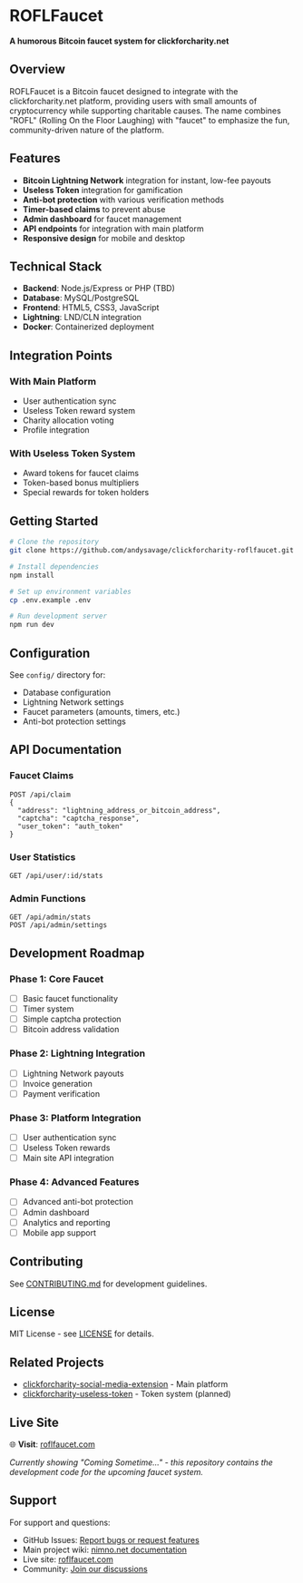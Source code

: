 # ROFLFaucet

**A humorous Bitcoin faucet system for clickforcharity.net**

## Overview

ROFLFaucet is a Bitcoin faucet designed to integrate with the clickforcharity.net platform, providing users with small amounts of cryptocurrency while supporting charitable causes. The name combines "ROFL" (Rolling On the Floor Laughing) with "faucet" to emphasize the fun, community-driven nature of the platform.

## Features

- **Bitcoin Lightning Network** integration for instant, low-fee payouts
- **Useless Token** integration for gamification
- **Anti-bot protection** with various verification methods
- **Timer-based claims** to prevent abuse
- **Admin dashboard** for faucet management
- **API endpoints** for integration with main platform
- **Responsive design** for mobile and desktop

## Technical Stack

- **Backend**: Node.js/Express or PHP (TBD)
- **Database**: MySQL/PostgreSQL
- **Frontend**: HTML5, CSS3, JavaScript
- **Lightning**: LND/CLN integration
- **Docker**: Containerized deployment

## Integration Points

### With Main Platform
- User authentication sync
- Useless Token reward system
- Charity allocation voting
- Profile integration

### With Useless Token System
- Award tokens for faucet claims
- Token-based bonus multipliers
- Special rewards for token holders

## Getting Started

```bash
# Clone the repository
git clone https://github.com/andysavage/clickforcharity-roflfaucet.git

# Install dependencies
npm install

# Set up environment variables
cp .env.example .env

# Run development server
npm run dev
```

## Configuration

See `config/` directory for:
- Database configuration
- Lightning Network settings
- Faucet parameters (amounts, timers, etc.)
- Anti-bot protection settings

## API Documentation

### Faucet Claims
```
POST /api/claim
{
  "address": "lightning_address_or_bitcoin_address",
  "captcha": "captcha_response",
  "user_token": "auth_token"
}
```

### User Statistics
```
GET /api/user/:id/stats
```

### Admin Functions
```
GET /api/admin/stats
POST /api/admin/settings
```

## Development Roadmap

### Phase 1: Core Faucet
- [ ] Basic faucet functionality
- [ ] Timer system
- [ ] Simple captcha protection
- [ ] Bitcoin address validation

### Phase 2: Lightning Integration
- [ ] Lightning Network payouts
- [ ] Invoice generation
- [ ] Payment verification

### Phase 3: Platform Integration
- [ ] User authentication sync
- [ ] Useless Token rewards
- [ ] Main site API integration

### Phase 4: Advanced Features
- [ ] Advanced anti-bot protection
- [ ] Admin dashboard
- [ ] Analytics and reporting
- [ ] Mobile app support

## Contributing

See [CONTRIBUTING.md](CONTRIBUTING.md) for development guidelines.

## License

MIT License - see [LICENSE](LICENSE) for details.

## Related Projects

- [clickforcharity-social-media-extension](https://github.com/andysavage/clickforcharity-social-media-extension) - Main platform
- [clickforcharity-useless-token](https://github.com/andysavage/clickforcharity-useless-token) - Token system (planned)

## Live Site

🌐 **Visit**: [roflfaucet.com](https://roflfaucet.com)

*Currently showing "Coming Sometime..." - this repository contains the development code for the upcoming faucet system.*

## Support

For support and questions:
- GitHub Issues: [Report bugs or request features](https://github.com/andysavage/clickforcharity-roflfaucet/issues)
- Main project wiki: [nimno.net documentation](https://nimno.net/sites/clickforcharity-net/)
- Live site: [roflfaucet.com](https://roflfaucet.com)
- Community: [Join our discussions](https://clickforcharity.net/community)

